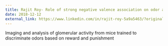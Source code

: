 ```yaml
---
title: Rajit Roy- Role of strong negative valence association on odor attention
date: 2018-12-12
external_link: https://www.linkedin.com/in/rajit-roy-5a9a5463/?originalSubdomain=in
---
```

Imaging and analysis of glomerular activity from mice trained to discriminate odors based on reward and punishment
<!--more-->